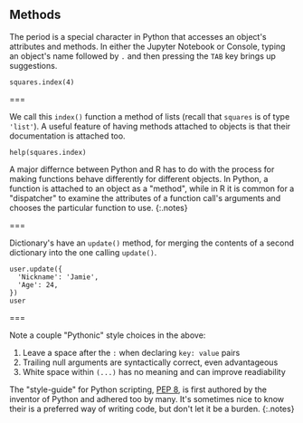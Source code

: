 ---
---

## Methods

The period is a special character in Python that accesses an object's
attributes and methods. In either the Jupyter Notebook or Console,
typing an object's name followed by `.` and then pressing the `TAB`
key brings up suggestions.

```{python title='{{ site.handouts[0] }}'}
squares.index(4)
```

===

We call this `index()` function a method of lists (recall that
`squares` is of type `'list'`). A useful feature of having methods
attached to objects is that their documentation is attached too.

```{python}
help(squares.index)
```

A major differnce between Python and R has to do with the process for
making functions behave differently for different objects. In Python,
a function is attached to an object as a "method", while in R it is
common for a "dispatcher" to examine the attributes of a function
call's arguments and chooses the particular function to use.
{:.notes}

===

Dictionary's have an `update()` method, for merging the contents
of a second dictionary into the one calling `update()`.

```{python title='{{ site.handouts[0] }}'}
user.update({
  'Nickname': 'Jamie',
  'Age': 24,
})
user
```

===

Note a couple "Pythonic" style choices in the above:

1. Leave a space after the `:` when declaring `key: value` pairs
1. Trailing null arguments are syntactically correct, even advantageous
1. White space within `(...)` has no meaning and can improve readiability

The "style-guide" for Python scripting, [PEP 8], is first authored by the inventor
of Python and adhered too by many. It's sometimes nice to know their is a preferred
way of writing code, but don't let it be a burden.
{:.notes}

[PEP 8]: https://www.python.org/dev/peps/pep-0008/
